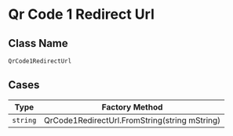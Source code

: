 
# Qr Code 1 Redirect Url

## Class Name

`QrCode1RedirectUrl`

## Cases

| Type | Factory Method |
|  --- | --- |
| `string` | QrCode1RedirectUrl.FromString(string mString) |

